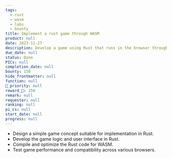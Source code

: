 ```yaml
---
tags: 
  - rust
  - wasm
  - labs
  - bounty
title: Implement a rust game through WASM
product: null
date: 2023-11-27
description: Develop a game using Rust that runs in the browser through WASM
due_date: null
status: Done
PICs: null
completion_date: null
bounty: 150
hide_frontmatter: null
function: null
🔺_priority: null
reward_🧊: 150
remark: null
requester: null
ranking: null
pi_cs: null
start_date: null
progress: null
---
```


* Design a simple game concept suitable for implementation in Rust.
* Develop the game logic and user interface in Rust.
* Compile and optimize the Rust code for WASM.
* Test game performance and compatibility across various browsers.